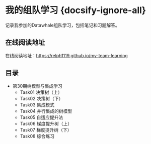 # 我的组队学习 {docsify-ignore-all}
记录我参加的Datawhale组队学习，包括笔记和习题解答。

## 在线阅读地址
在线阅读地址：https://relph1119.github.io/my-team-learning

## 目录
- 第30期树模型与集成学习
    - Task01 决策树（上）
    - Task02 决策树（下）
    - Task03 集成模式
    - Task04 并行集成的树模型
    - Task05 自适应提升法
    - Task06 梯度提升树（上）
    - Task07 梯度提升树（下）
    - Task08 综合练习
